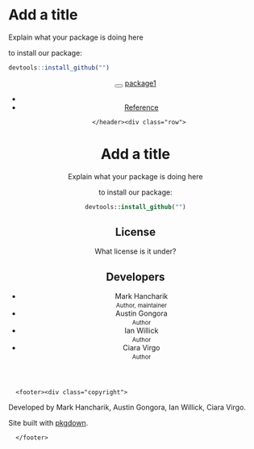
Add a title
===========

Explain what your package is doing here

to install our package:

``` r
devtools::install_github("")
```

<!DOCTYPE html>
<!-- Generated by pkgdown: do not edit by hand --><html>
<head>
<meta http-equiv="Content-Type" content="text/html; charset=UTF-8">
<meta charset="utf-8">
<meta http-equiv="X-UA-Compatible" content="IE=edge">
<meta name="viewport" content="width=device-width, initial-scale=1.0">
<title>What the Package Does (Title Case) • package1</title>
<!-- jquery --><script src="https://code.jquery.com/jquery-3.1.0.min.js" integrity="sha384-nrOSfDHtoPMzJHjVTdCopGqIqeYETSXhZDFyniQ8ZHcVy08QesyHcnOUpMpqnmWq" crossorigin="anonymous"></script><!-- Bootstrap --><link href="https://maxcdn.bootstrapcdn.com/bootstrap/3.3.7/css/bootstrap.min.css" rel="stylesheet" integrity="sha384-BVYiiSIFeK1dGmJRAkycuHAHRg32OmUcww7on3RYdg4Va+PmSTsz/K68vbdEjh4u" crossorigin="anonymous">
<script src="https://maxcdn.bootstrapcdn.com/bootstrap/3.3.7/js/bootstrap.min.js" integrity="sha384-Tc5IQib027qvyjSMfHjOMaLkfuWVxZxUPnCJA7l2mCWNIpG9mGCD8wGNIcPD7Txa" crossorigin="anonymous"></script><!-- Font Awesome icons --><link href="https://maxcdn.bootstrapcdn.com/font-awesome/4.6.3/css/font-awesome.min.css" rel="stylesheet" integrity="sha384-T8Gy5hrqNKT+hzMclPo118YTQO6cYprQmhrYwIiQ/3axmI1hQomh7Ud2hPOy8SP1" crossorigin="anonymous">
<!-- pkgdown --><link href="pkgdown.css" rel="stylesheet">
<script src="jquery.sticky-kit.min.js"></script><script src="pkgdown.js"></script><!-- mathjax --><script src="https://mathjax.rstudio.com/latest/MathJax.js?config=TeX-AMS-MML_HTMLorMML"></script><!--[if lt IE 9]>
<script src="https://oss.maxcdn.com/html5shiv/3.7.3/html5shiv.min.js"></script>
<script src="https://oss.maxcdn.com/respond/1.4.2/respond.min.js"></script>
<![endif]-->
</head>
<body>
    <div class="container template-vignette">
      <header><div class="navbar navbar-default navbar-fixed-top" role="navigation">
  <div class="container">
    <div class="navbar-header">
      <button type="button" class="navbar-toggle collapsed" data-toggle="collapse" data-target="#navbar">
        <span class="icon-bar"></span>
        <span class="icon-bar"></span>
        <span class="icon-bar"></span>
      </button>
      <a class="navbar-brand" href="index.html">package1</a>
    </div>
    <div id="navbar" class="navbar-collapse collapse">
      <ul class="nav navbar-nav">
<li>
  <a href="index.html">
    <span class="fa fa-home fa-lg"></span>
     
  </a>
</li>
<li>
  <a href="reference/index.html">Reference</a>
</li>
      </ul>
<ul class="nav navbar-nav navbar-right"></ul>
</div>
<!--/.nav-collapse -->
  </div>
<!--/.container -->
</div>
<!--/.navbar -->

      
      </header><div class="row">
  <div class="col-md-9">
    

    
    
<div class="contents">
<div id="add-a-title" class="section level1">
<div class="page-header"><h1 class="hasAnchor">
<a href="#add-a-title" class="anchor"></a>Add a title</h1></div>
<p>Explain what your package is doing here</p>
<p>to install our package:</p>
<div class="sourceCode"><pre class="sourceCode r"><code class="sourceCode r">devtools::<span class="kw">install_github</span>(<span class="st">""</span>)</code></pre></div>
</div>
</div>
  </div>

  <div class="col-md-3 hidden-xs hidden-sm" id="sidebar">
    <h2 class="hasAnchor">
<a href="#sidebar" class="anchor"></a>License</h2>
<p>What license is it under?</p>
<h2>Developers</h2>
<ul class="list-unstyled">
<li>Mark Hancharik <br><small class="roles"> Author, maintainer </small> </li>
<li>Austin Gongora <br><small class="roles"> Author </small> </li>
<li>Ian Willick <br><small class="roles"> Author </small> </li>
<li>Ciara Virgo <br><small class="roles"> Author </small> </li>
</ul>
</div>

</div>


      <footer><div class="copyright">
  <p>Developed by Mark Hancharik, Austin Gongora, Ian Willick, Ciara Virgo.</p>
</div>

<div class="pkgdown">
  <p>Site built with <a href="http://hadley.github.io/pkgdown/">pkgdown</a>.</p>
</div>

      </footer>
</div>

  </body>
</html>








